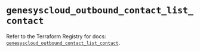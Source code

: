 # `genesyscloud_outbound_contact_list_contact`

Refer to the Terraform Registry for docs: [`genesyscloud_outbound_contact_list_contact`](https://registry.terraform.io/providers/mypurecloud/genesyscloud/1.70.0/docs/resources/outbound_contact_list_contact).
